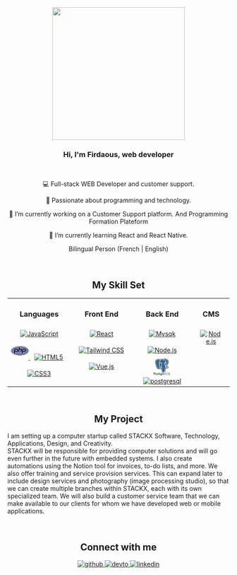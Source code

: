 <div align="center">
  <a href="https://laravel.com/"> <img src="https://upload.wikimedia.org/wikipedia/commons/thumb/9/9a/Laravel.svg/1200px-Laravel.svg.png" align="center" height="300" width="300" /></a>
</div> 
 
<h3 align="center">Hi, I'm Firdaous, web developer</h3>   
    
<br/>   
   
<p align="center">💻 Full-stack WEB Developer and customer support.</p>   
 
<p align="center">🚀 Passionate about programming and technology.</p>   

<p align="center">🔭 I’m currently working on a Customer Support platform. And Programming Formation Plateform</p> 

<p align="center">🌱 I’m currently learning React and React Native.</p>

<p align="center">Bilingual Person (French | English)</p> 

<br/> 


<h2 align="center">My Skill Set</h2>

<table align="center"><tr><td valign="top" width="33%">

<h3 align="center">Languages</h3>
<div align="center">
  <a href="https://www.javascript.com/" target="_blank">
    <img style="margin: 10px" src="https://profilinator.rishav.dev/skills-assets/javascript-original.svg" alt="JavaScript" height="50" />
  </a>
  <a href="https://www.php.net" target="_blank" rel="noreferrer">
    <img src="https://raw.githubusercontent.com/devicons/devicon/master/icons/php/php-original.svg" alt="php" width="40" height="40" />
  </a>
  <a href="https://en.wikipedia.org/wiki/HTML5" target="_blank">
    <img style="margin: 10px" src="https://profilinator.rishav.dev/skills-assets/html5-original-wordmark.svg" alt="HTML5" height="50" />
  </a>
  <a href="https://www.w3schools.com/css/" target="_blank">
    <img style="margin: 10px" src="https://profilinator.rishav.dev/skills-assets/css3-original-wordmark.svg" alt="CSS3" height="50" />
  </a>
</div>

</td><td valign="top" width="33%">

<h3 align="center">Front End</h3>
<div align="center">
  <a href="https://reactjs.org/" target="_blank">
    <img style="margin: 10px" src="https://profilinator.rishav.dev/skills-assets/react-original-wordmark.svg" alt="React" height="50" />
  </a>
  <a href="https://www.tailwindcss.com/" target="_blank">
    <img style="margin: 10px" src="https://profilinator.rishav.dev/skills-assets/tailwindcss.svg" alt="Tailwind CSS" height="50" />
  </a>
  <a href="https://vuejs.org/" target="_blank">
    <img style="margin: 10px" src="https://vuejs.org/images/logo.png" alt="Vue.js" height="50" />
  </a>
</div>

</td><td valign="top" width="33%">

<h3 align="center">Back End</h3>
<div align="center">
  <a href="https://www.mysql.com/fr/" target="_blank">
    <img style="margin: 10px" src="https://pipedream.com/s.v0/app_1YMhwo/logo/orig" alt="Mysqk" height="50" />
  </a>
  <a href="https://nodejs.org/" target="_blank">
    <img style="margin: 10px" src="https://profilinator.rishav.dev/skills-assets/nodejs-original-wordmark.svg" alt="Node.js" height="50" />
  </a>
  <a href="https://www.postgresql.org" target="_blank" rel="noreferrer">
    <img src="https://raw.githubusercontent.com/devicons/devicon/master/icons/postgresql/postgresql-original-wordmark.svg" alt="postgresql" width="40" height="40" />
  </a>
    <a href="https://laravel.com/" target="_blank" rel="noreferrer">
    <img src="https://upload.wikimedia.org/wikipedia/commons/thumb/9/9a/Laravel.svg/1200px-Laravel.svg.png" alt="postgresql" width="40" height="40" />
  </a>
</div>

</td>

</td><td valign="top" min-width="33%">

<h3 align="center">CMS</h3>
<div align="center">
  <a href="https://www.mysql.com/fr/" target="_blank">
    <img style="margin: 10px" src="https://upload.wikimedia.org/wikipedia/commons/thumb/9/98/WordPress_blue_logo.svg/1200px-WordPress_blue_logo.svg.png" alt="Node.js" height="50" />
  </a>
</div>

</td></tr></table>

<br/>

<h2 align="center">My Project </h2>
<p>I am setting up a computer startup called STACKX Software, Technology, Applications, Design, and Creativity. <br> STACKX will be responsible for providing computer solutions and will go even further in the future with embedded systems. I also create automations using the Notion tool for invoices, to-do lists, and more. We also offer training and service provision services. This can expand later to include design services and photography (image processing studio), so that we can create multiple branches within STACKX, each with its own specialized team. We will also build a customer service team that we can make available to our clients for whom we have developed web or mobile applications.</p>
<br/> 


<h2 align="center">Connect with me</h2>

<div align="center">
  <a href="https://github.com/fridajoymatt/" target="_blank">
    <img src="https://img.shields.io/badge/github-%2324292e.svg?&style=for-the-badge&logo=github&logoColor=white" alt="github" style="margin-bottom: 5px;" />
  </a>
  <a href="https://dev.to/fridajoymatt" target="_blank">
    <img src="https://img.shields.io/badge/dev.to-%2308090A.svg?&style=for-the-badge&logo=dev.to&logoColor=white" alt="devto" style="margin-bottom: 5px;" />
  </a>
  <a href="https://www.linkedin.com/in/firdaous-kpelafia-131485277/" target="_blank">
    <img src="https://img.shields.io/badge/linkedin-%231E77B5.svg?&style=for-the-badge&logo=linkedin&logoColor=white" alt="linkedin" style="margin-bottom: 5px;" />
  </a>
</div>

<br/>
<br/>
